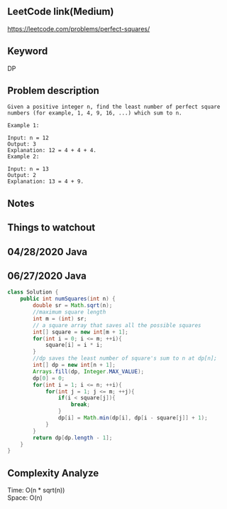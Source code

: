 ## LeetCode link(Medium)
https://leetcode.com/problems/perfect-squares/

## Keyword
DP

## Problem description
```
Given a positive integer n, find the least number of perfect square numbers (for example, 1, 4, 9, 16, ...) which sum to n.

Example 1:

Input: n = 12
Output: 3 
Explanation: 12 = 4 + 4 + 4.
Example 2:

Input: n = 13
Output: 2
Explanation: 13 = 4 + 9.
```



## Notes


## Things to watchout

## 04/28/2020 Java
## 06/27/2020 Java
```java
class Solution {
    public int numSquares(int n) {
        double sr = Math.sqrt(n);
        //maximum square length
        int m = (int) sr;
        // a square array that saves all the possible squares
        int[] square = new int[m + 1];
        for(int i = 0; i <= m; ++i){
            square[i] = i * i;
        }
        //dp saves the least number of square's sum to n at dp[n];
        int[] dp = new int[n + 1];
        Arrays.fill(dp, Integer.MAX_VALUE);
        dp[0] = 0;
        for(int i = 1; i <= n; ++i){
            for(int j = 1; j <= m; ++j){
                if(i < square[j]){
                    break;
                }
                dp[i] = Math.min(dp[i], dp[i - square[j]] + 1);
            }
        }
        return dp[dp.length - 1];
    }
}

```
## Complexity Analyze
Time: O(n * sqrt(n))       \
Space: O(n)
